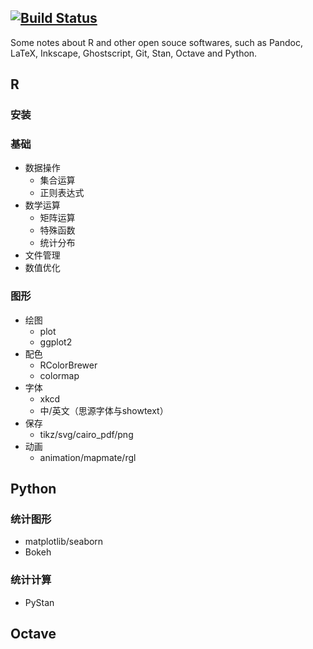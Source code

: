 [![Build Status](https://api.travis-ci.org/XiangyunHuang/notesdown.svg?branch=master)](https://travis-ci.org/XiangyunHuang/notesdown) 
---

Some notes about R and other open souce softwares, such as Pandoc, LaTeX, Inkscape, Ghostscript, Git, Stan, Octave and Python.

## R

### 安装

### 基础

* 数据操作
    + 集合运算
    + 正则表达式
* 数学运算
    + 矩阵运算
    + 特殊函数
    + 统计分布
* 文件管理
* 数值优化

### 图形

* 绘图
    + plot
    + ggplot2
* 配色
    + RColorBrewer
    + colormap
* 字体
    + xkcd
    + 中/英文（思源字体与showtext）
* 保存
    + tikz/svg/cairo_pdf/png
* 动画
    + animation/mapmate/rgl

## Python

### 统计图形

* matplotlib/seaborn
* Bokeh

### 统计计算

* PyStan

## Octave
